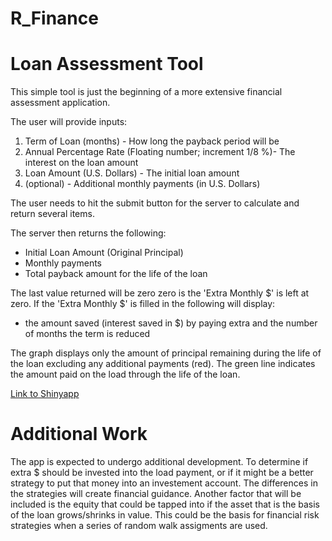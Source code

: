 # R_Finance

# Loan Assessment Tool

This simple tool is just the beginning of a more extensive financial assessment application.

The user will provide inputs:

1) Term of Loan (months) - How long the payback period will be
2) Annual Percentage Rate (Floating number; increment 1/8 %)- The interest on the loan amount
3) Loan Amount (U.S. Dollars) - The initial loan amount
4) (optional) - Additional monthly payments (in U.S. Dollars)

The user needs to hit the submit button for the server to calculate and return several items.

The server then returns the following:

- Initial Loan Amount (Original Principal)
- Monthly payments
- Total payback amount for the life of the loan

The last value returned will be zero zero is the 'Extra Monthly $' is left at zero.
If the 'Extra Monthly $' is filled in the following will display:

- the amount saved (interest saved in $) by paying extra and the number of months the term is reduced

The graph displays only the amount of principal remaining during the life of the loan excluding any additional payments (red).
The green line indicates the amount paid on the load through the life of the loan.

[Link to Shinyapp](https://rbigley.shinyapps.io/R_Finance/)

# Additional Work

The app is expected to undergo additional development.  To determine if extra $ should be invested into the load payment, or if it might be a better strategy to put that money into an investement account.
The differences in the strategies will create financial guidance.  Another factor that will be included is the equity that could be tapped into if the asset that is the basis of the loan grows/shrinks in value.
This could be the basis for financial risk strategies when a series of random walk assigments are used.


